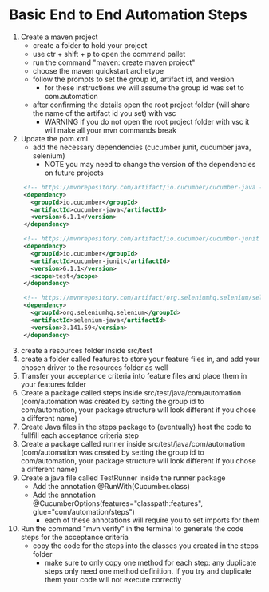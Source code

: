 # Basic End to End Automation Steps
1. Create a maven project
    - create a folder to hold your project
    - use ctr + shift + p to open the command pallet
    - run the command "maven: create maven project"
    - choose the maven quickstart archetype
    - follow the prompts to set the group id, artifact id, and version
        - for these instructions we will assume the group id was set to com.automation
    - after confirming the details open the root project folder (will share the name of the artifact id you set) with vsc
        - WARNING if you do not open the root project folder with vsc it will make all your mvn commands break
2. Update the pom.xml
    - add the necessary dependencies (cucumber junit, cucumber java, selenium)
        - NOTE you may need to change the version of the dependencies on future projects
```xml
    <!-- https://mvnrepository.com/artifact/io.cucumber/cucumber-java -->
    <dependency>
      <groupId>io.cucumber</groupId>
      <artifactId>cucumber-java</artifactId>
      <version>6.1.1</version>
    </dependency>

    <!-- https://mvnrepository.com/artifact/io.cucumber/cucumber-junit -->
    <dependency>
      <groupId>io.cucumber</groupId>
      <artifactId>cucumber-junit</artifactId>
      <version>6.1.1</version>
      <scope>test</scope>
    </dependency>

    <!-- https://mvnrepository.com/artifact/org.seleniumhq.selenium/selenium-java -->
    <dependency>
      <groupId>org.seleniumhq.selenium</groupId>
      <artifactId>selenium-java</artifactId>
      <version>3.141.59</version>
    </dependency>
```
3. create a resources folder inside src/test 
4. create a folder called features to store your feature files in, and add your chosen driver to the resources folder as well
5. Transfer your acceptance criteria into feature files and place them in your features folder
6. Create a package called steps inside src/test/java/com/automation (com/automation was created by setting the group id to com/automation, your package structure will look different if you chose a different name)
7. Create Java files in the steps package to (eventually) host the code to fullfill each acceptance criteria step
8. Create a package called runner inside src/test/java/com/automation (com/automation was created by setting the group id to com/automation, your package structure will look different if you chose a different name)
9. Create a java file called TestRunner inside the runner package
    - Add the annotation @RunWith(Cucumber.class)
    - Add the annotation @CucumberOptions(features="classpath:features", glue="com/automation/steps")
        - each of these annotations will require you to set imports for them
10. Run the command "mvn verify" in the terminal to generate the code steps for the acceptance criteria
    - copy the code for the steps into the classes you created in the steps folder
        - make sure to only copy one method for each step: any duplicate steps only need one method definition. If you try and duplicate them your code will not execute correctly